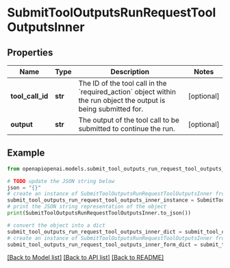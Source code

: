 # SubmitToolOutputsRunRequestToolOutputsInner


## Properties

Name | Type | Description | Notes
------------ | ------------- | ------------- | -------------
**tool_call_id** | **str** | The ID of the tool call in the &#x60;required_action&#x60; object within the run object the output is being submitted for. | [optional] 
**output** | **str** | The output of the tool call to be submitted to continue the run. | [optional] 

## Example

```python
from openapiopenai.models.submit_tool_outputs_run_request_tool_outputs_inner import SubmitToolOutputsRunRequestToolOutputsInner

# TODO update the JSON string below
json = "{}"
# create an instance of SubmitToolOutputsRunRequestToolOutputsInner from a JSON string
submit_tool_outputs_run_request_tool_outputs_inner_instance = SubmitToolOutputsRunRequestToolOutputsInner.from_json(json)
# print the JSON string representation of the object
print(SubmitToolOutputsRunRequestToolOutputsInner.to_json())

# convert the object into a dict
submit_tool_outputs_run_request_tool_outputs_inner_dict = submit_tool_outputs_run_request_tool_outputs_inner_instance.to_dict()
# create an instance of SubmitToolOutputsRunRequestToolOutputsInner from a dict
submit_tool_outputs_run_request_tool_outputs_inner_form_dict = submit_tool_outputs_run_request_tool_outputs_inner.from_dict(submit_tool_outputs_run_request_tool_outputs_inner_dict)
```
[[Back to Model list]](../README.md#documentation-for-models) [[Back to API list]](../README.md#documentation-for-api-endpoints) [[Back to README]](../README.md)


